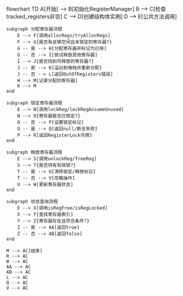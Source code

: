 flowchart TD
    A[开始] --> B[初始化RegisterManager]
    B --> C[检查tracked_registers非空]
    C --> D[创建结构体实例]
    D --> E[公共方法调用]
    
    subgraph 分配寄存器流程
        E --> F[调用allocRegs/tryAllocRegs]
        F --> G{是否有足够空闲且未锁定的寄存器?}
        G -- 是 --> H[分配寄存器并标记为已用]
        G -- 否 --> I[尝试释放其他寄存器]
        I --> J{是否找到可释放的寄存器?}
        J -- 是 --> K[溢出到堆栈并重新分配]
        J -- 否 --> L[返回OutOfRegisters错误]
        H --> M[记录分配的寄存器]
        K --> M
    end
    
    subgraph 锁定寄存器流程
        E --> N[调用lockReg/lockRegAssumeUnused]
        N --> O{寄存器是否已锁定?}
        O -- 否 --> P[设置锁定标记]
        O -- 是 --> Q[返回null/断言失败]
        P --> R[返回RegisterLock令牌]
    end
    
    subgraph 释放寄存器流程
        E --> S[调用unlockReg/freeReg]
        S --> T{是否持有有效锁?}
        T -- 是 --> U[清除锁定/释放标记]
        T -- 否 --> V[忽略操作]
        U --> W[更新寄存器状态]
    end
    
    subgraph 状态查询流程
        E --> X[调用isRegFree/isRegLocked]
        X --> Y[查找寄存器索引]
        Y --> Z{寄存器存在且符合条件?}
        Z -- 是 --> AA[返回true]
        Z -- 否 --> AB[返回false]
    end
    
    M --> AC[结束]
    R --> AC
    W --> AC
    AA --> AC
    AB --> AC
    L --> AC
    Q --> AC
    V --> AC
